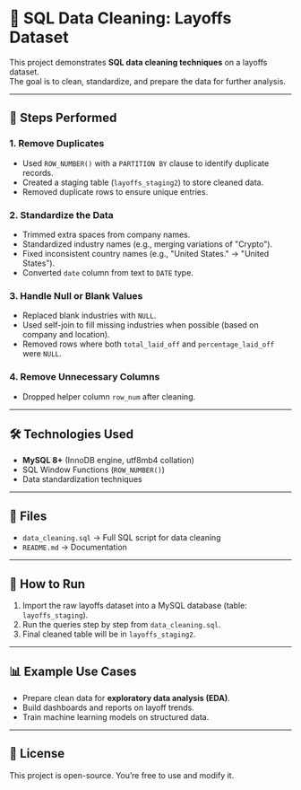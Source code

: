 # 🧹 SQL Data Cleaning: Layoffs Dataset

This project demonstrates **SQL data cleaning techniques** on a layoffs dataset.  
The goal is to clean, standardize, and prepare the data for further analysis.

---

## 📌 Steps Performed

### 1. Remove Duplicates
- Used `ROW_NUMBER()` with a `PARTITION BY` clause to identify duplicate records.
- Created a staging table (`layoffs_staging2`) to store cleaned data.
- Removed duplicate rows to ensure unique entries.

### 2. Standardize the Data
- Trimmed extra spaces from company names.
- Standardized industry names (e.g., merging variations of "Crypto").
- Fixed inconsistent country names (e.g., "United States." → "United States").
- Converted `date` column from text to `DATE` type.

### 3. Handle Null or Blank Values
- Replaced blank industries with `NULL`.
- Used self-join to fill missing industries when possible (based on company and location).
- Removed rows where both `total_laid_off` and `percentage_laid_off` were `NULL`.

### 4. Remove Unnecessary Columns
- Dropped helper column `row_num` after cleaning.

---

## 🛠️ Technologies Used
- **MySQL 8+** (InnoDB engine, utf8mb4 collation)
- SQL Window Functions (`ROW_NUMBER()`)
- Data standardization techniques

---

## 📂 Files
- `data_cleaning.sql` → Full SQL script for data cleaning
- `README.md` → Documentation

---

## 🚀 How to Run
1. Import the raw layoffs dataset into a MySQL database (table: `layoffs_staging`).
2. Run the queries step by step from `data_cleaning.sql`.
3. Final cleaned table will be in `layoffs_staging2`.

---

## 📊 Example Use Cases
- Prepare clean data for **exploratory data analysis (EDA)**.
- Build dashboards and reports on layoff trends.
- Train machine learning models on structured data.

---

## 📜 License
This project is open-source. You’re free to use and modify it.
